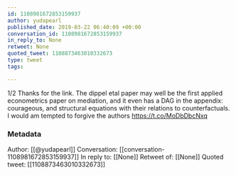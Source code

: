 ```yaml
---
id: 1108981672853159937
author: yudapearl
published_date: 2019-03-22 06:40:09 +00:00
conversation_id: 1108981672853159937
in_reply_to: None
retweet: None
quoted_tweet: 1108873463010332673
type: tweet
tags:

---
```


1/2
Thanks for the link. The dippel etal paper may well be the first applied econometrics paper on mediation, and it even has a DAG in the appendix: courageous, and structural equations with their relations to counterfactuals. I would am tempted to forgive the authors https://t.co/MoDbDbcNxq

### Metadata

Author: [[@yudapearl]]
Conversation: [[conversation-1108981672853159937]]
In reply to: [[None]]
Retweet of: [[None]]
Quoted tweet: [[1108873463010332673]]
